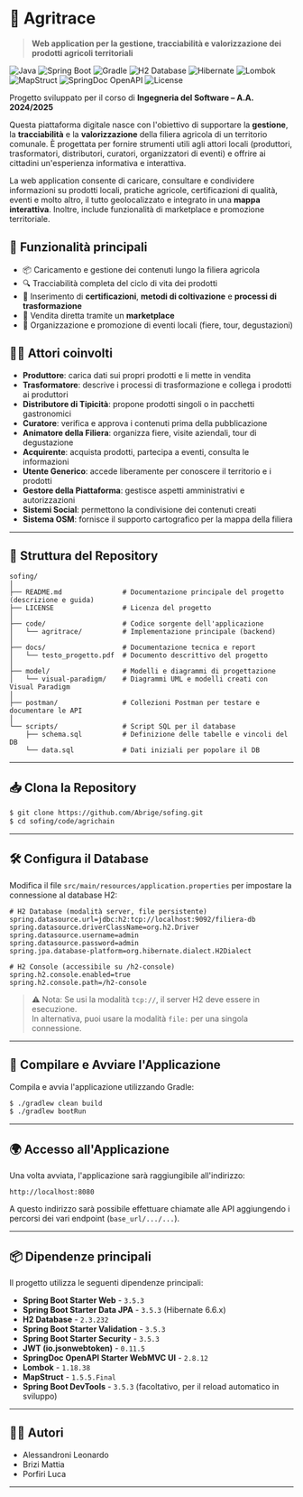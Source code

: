 # 🌿 Agritrace

> **Web application per la gestione, tracciabilità e valorizzazione dei prodotti agricoli territoriali**

![Java](https://img.shields.io/badge/Java-21-blue?logo=openjdk)
![Spring Boot](https://img.shields.io/badge/Spring%20Boot-3.5.3-brightgreen?logo=spring)
![Gradle](https://img.shields.io/badge/Gradle-8.3-blue?logo=gradle)
![H2 Database](https://img.shields.io/badge/Database-H2-lightgrey?logo=h2)
![Hibernate](https://img.shields.io/badge/Hibernate-6.6.18-orange?logo=hibernate)
![Lombok](https://img.shields.io/badge/Lombok-1.18.38-pink?logo=lombok)
![MapStruct](https://img.shields.io/badge/MapStruct-1.5.5-blueviolet?logo=mapstruct)
![SpringDoc OpenAPI](https://img.shields.io/badge/SpringDoc%20OpenAPI-2.8.12-green?logo=swagger)
![License](https://img.shields.io/badge/License-MIT-yellow)

Progetto sviluppato per il corso di **Ingegneria del Software – A.A. 2024/2025**

Questa piattaforma digitale nasce con l'obiettivo di supportare la **gestione**, la **tracciabilità** e la **valorizzazione** della filiera agricola di un territorio comunale. È progettata per fornire strumenti utili agli attori locali (produttori, trasformatori, distributori, curatori, organizzatori di eventi) e offrire ai cittadini un'esperienza informativa e interattiva.

La web application consente di caricare, consultare e condividere informazioni su prodotti locali, pratiche agricole, certificazioni di qualità, eventi e molto altro, il tutto geolocalizzato e integrato in una **mappa interattiva**. Inoltre, include funzionalità di marketplace e promozione territoriale.

## 🚜 Funzionalità principali

- 📦 Caricamento e gestione dei contenuti lungo la filiera agricola  
- 🔍 Tracciabilità completa del ciclo di vita dei prodotti   
- 🧾 Inserimento di **certificazioni**, **metodi di coltivazione** e **processi di trasformazione**  
- 🛒 Vendita diretta tramite un **marketplace**  
- 🎪 Organizzazione e promozione di eventi locali (fiere, tour, degustazioni)

## 🧑‍🌾 Attori coinvolti

- **Produttore**: carica dati sui propri prodotti e li mette in vendita  
- **Trasformatore**: descrive i processi di trasformazione e collega i prodotti ai produttori  
- **Distributore di Tipicità**: propone prodotti singoli o in pacchetti gastronomici  
- **Curatore**: verifica e approva i contenuti prima della pubblicazione  
- **Animatore della Filiera**: organizza fiere, visite aziendali, tour di degustazione  
- **Acquirente**: acquista prodotti, partecipa a eventi, consulta le informazioni  
- **Utente Generico**: accede liberamente per conoscere il territorio e i prodotti  
- **Gestore della Piattaforma**: gestisce aspetti amministrativi e autorizzazioni  
- **Sistemi Social**: permettono la condivisione dei contenuti creati  
- **Sistema OSM**: fornisce il supporto cartografico per la mappa della filiera
  
---

## 📁 Struttura del Repository

```text
sofing/
│
├── README.md               # Documentazione principale del progetto (descrizione e guida)
├── LICENSE                 # Licenza del progetto
│
├── code/                   # Codice sorgente dell'applicazione
│   └── agritrace/          # Implementazione principale (backend)
│
├── docs/                   # Documentazione tecnica e report
│   └── testo_progetto.pdf  # Documento descrittivo del progetto
│
├── model/                  # Modelli e diagrammi di progettazione
│   └── visual-paradigm/    # Diagrammi UML e modelli creati con Visual Paradigm
│
├── postman/                # Collezioni Postman per testare e documentare le API
│
└── scripts/                # Script SQL per il database
    ├── schema.sql          # Definizione delle tabelle e vincoli del DB
    └── data.sql            # Dati iniziali per popolare il DB

```
---

## 📥 Clona la Repository
```sh
$ git clone https://github.com/Abrige/sofing.git
$ cd sofing/code/agrichain
```

---

## 🛠️ Configura il Database
Modifica il file `src/main/resources/application.properties` per impostare la connessione al database H2:
```properties
# H2 Database (modalità server, file persistente)
spring.datasource.url=jdbc:h2:tcp://localhost:9092/filiera-db
spring.datasource.driverClassName=org.h2.Driver
spring.datasource.username=admin
spring.datasource.password=admin
spring.jpa.database-platform=org.hibernate.dialect.H2Dialect

# H2 Console (accessibile su /h2-console)
spring.h2.console.enabled=true
spring.h2.console.path=/h2-console
```

> ⚠️ Nota: Se usi la modalità `tcp://`, il server H2 deve essere in esecuzione.  
> In alternativa, puoi usare la modalità `file:` per una singola connessione.

---

## 🔧 Compilare e Avviare l'Applicazione
Compila e avvia l'applicazione utilizzando Gradle:
```sh
$ ./gradlew clean build
$ ./gradlew bootRun
```

---

## 🌍 Accesso all'Applicazione
Una volta avviata, l'applicazione sarà raggiungibile all'indirizzo:

```
http://localhost:8080
```

A questo indirizzo sarà possibile effettuare chiamate alle API aggiungendo i percorsi dei vari endpoint (`base_url/.../...`).

---

## 📦 Dipendenze principali
Il progetto utilizza le seguenti dipendenze principali:

- **Spring Boot Starter Web** - `3.5.3`
- **Spring Boot Starter Data JPA** - `3.5.3` (Hibernate 6.6.x)
- **H2 Database** - `2.3.232`
- **Spring Boot Starter Validation** - `3.5.3`
- **Spring Boot Starter Security** - `3.5.3`
- **JWT (io.jsonwebtoken)** - `0.11.5`
- **SpringDoc OpenAPI Starter WebMVC UI** - `2.8.12`
- **Lombok** - `1.18.38`
- **MapStruct** - `1.5.5.Final`
- **Spring Boot DevTools** - `3.5.3` (facoltativo, per il reload automatico in sviluppo)

---

## 👨‍💻 Autori

- Alessandroni Leonardo  
- Brizi Mattia  
- Porfiri Luca  

---
